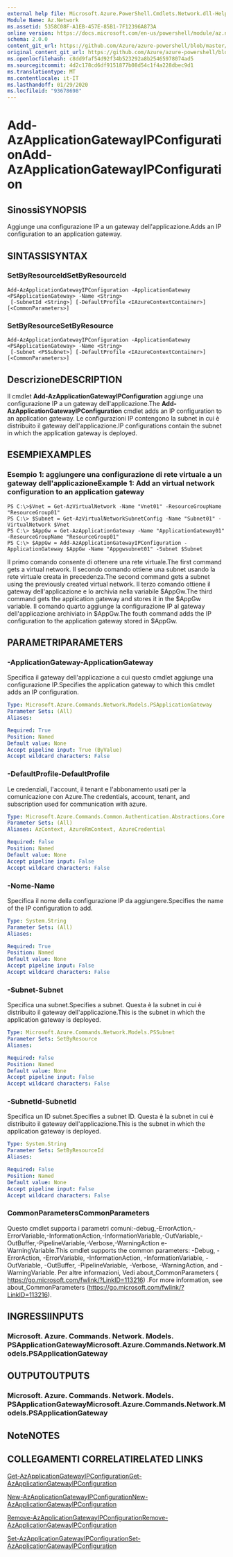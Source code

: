 ```yaml
---
external help file: Microsoft.Azure.PowerShell.Cmdlets.Network.dll-Help.xml
Module Name: Az.Network
ms.assetid: 5358C08F-A1EB-457E-85B1-7F12396A873A
online version: https://docs.microsoft.com/en-us/powershell/module/az.network/add-azapplicationgatewayipconfiguration
schema: 2.0.0
content_git_url: https://github.com/Azure/azure-powershell/blob/master/src/Network/Network/help/Add-AzApplicationGatewayIPConfiguration.md
original_content_git_url: https://github.com/Azure/azure-powershell/blob/master/src/Network/Network/help/Add-AzApplicationGatewayIPConfiguration.md
ms.openlocfilehash: c8dd9faf54d92f34b523292a8b25465978074ad5
ms.sourcegitcommit: 4d2c178cd6df9151877b08d54c1f4a228dbec9d1
ms.translationtype: MT
ms.contentlocale: it-IT
ms.lasthandoff: 01/29/2020
ms.locfileid: "93678698"
---
```

# <span data-ttu-id="ab3df-101">Add-AzApplicationGatewayIPConfiguration</span><span class="sxs-lookup"><span data-stu-id="ab3df-101">Add-AzApplicationGatewayIPConfiguration</span></span>

## <span data-ttu-id="ab3df-102">Sinossi</span><span class="sxs-lookup"><span data-stu-id="ab3df-102">SYNOPSIS</span></span>
<span data-ttu-id="ab3df-103">Aggiunge una configurazione IP a un gateway dell'applicazione.</span><span class="sxs-lookup"><span data-stu-id="ab3df-103">Adds an IP configuration to an application gateway.</span></span>

## <span data-ttu-id="ab3df-104">SINTASSI</span><span class="sxs-lookup"><span data-stu-id="ab3df-104">SYNTAX</span></span>

### <span data-ttu-id="ab3df-105">SetByResourceId</span><span class="sxs-lookup"><span data-stu-id="ab3df-105">SetByResourceId</span></span>
```
Add-AzApplicationGatewayIPConfiguration -ApplicationGateway <PSApplicationGateway> -Name <String>
 [-SubnetId <String>] [-DefaultProfile <IAzureContextContainer>] [<CommonParameters>]
```

### <span data-ttu-id="ab3df-106">SetByResource</span><span class="sxs-lookup"><span data-stu-id="ab3df-106">SetByResource</span></span>
```
Add-AzApplicationGatewayIPConfiguration -ApplicationGateway <PSApplicationGateway> -Name <String>
 [-Subnet <PSSubnet>] [-DefaultProfile <IAzureContextContainer>] [<CommonParameters>]
```

## <span data-ttu-id="ab3df-107">Descrizione</span><span class="sxs-lookup"><span data-stu-id="ab3df-107">DESCRIPTION</span></span>
<span data-ttu-id="ab3df-108">Il cmdlet **Add-AzApplicationGatewayIPConfiguration** aggiunge una configurazione IP a un gateway dell'applicazione.</span><span class="sxs-lookup"><span data-stu-id="ab3df-108">The **Add-AzApplicationGatewayIPConfiguration** cmdlet adds an IP configuration to an application gateway.</span></span>
<span data-ttu-id="ab3df-109">Le configurazioni IP contengono la subnet in cui è distribuito il gateway dell'applicazione.</span><span class="sxs-lookup"><span data-stu-id="ab3df-109">IP configurations contain the subnet in which the application gateway is deployed.</span></span>

## <span data-ttu-id="ab3df-110">ESEMPI</span><span class="sxs-lookup"><span data-stu-id="ab3df-110">EXAMPLES</span></span>

### <span data-ttu-id="ab3df-111">Esempio 1: aggiungere una configurazione di rete virtuale a un gateway dell'applicazione</span><span class="sxs-lookup"><span data-stu-id="ab3df-111">Example 1: Add an virtual network configuration to an application gateway</span></span>
```
PS C:\>$Vnet = Get-AzVirtualNetwork -Name "Vnet01" -ResourceGroupName "ResourceGroup01"
PS C:\> $Subnet = Get-AzVirtualNetworkSubnetConfig -Name "Subnet01" -VirtualNetwork $Vnet 
PS C:\> $AppGw = Get-AzApplicationGateway -Name "ApplicationGateway01" -ResourceGroupName "ResourceGroup01"
PS C:\> $AppGw = Add-AzApplicationGatewayIPConfiguration -ApplicationGateway $AppGw -Name "Appgwsubnet01" -Subnet $Subnet
```

<span data-ttu-id="ab3df-112">Il primo comando consente di ottenere una rete virtuale.</span><span class="sxs-lookup"><span data-stu-id="ab3df-112">The first command gets a virtual network.</span></span>
<span data-ttu-id="ab3df-113">Il secondo comando ottiene una subnet usando la rete virtuale creata in precedenza.</span><span class="sxs-lookup"><span data-stu-id="ab3df-113">The second command gets a subnet using the previously created virtual network.</span></span>
<span data-ttu-id="ab3df-114">Il terzo comando ottiene il gateway dell'applicazione e lo archivia nella variabile $AppGw.</span><span class="sxs-lookup"><span data-stu-id="ab3df-114">The third command gets the application gateway and stores it in the $AppGw variable.</span></span>
<span data-ttu-id="ab3df-115">Il comando quarto aggiunge la configurazione IP al gateway dell'applicazione archiviato in $AppGw.</span><span class="sxs-lookup"><span data-stu-id="ab3df-115">The fouth command adds the IP configuration to the application gateway stored in $AppGw.</span></span>

## <span data-ttu-id="ab3df-116">PARAMETRI</span><span class="sxs-lookup"><span data-stu-id="ab3df-116">PARAMETERS</span></span>

### <span data-ttu-id="ab3df-117">-ApplicationGateway</span><span class="sxs-lookup"><span data-stu-id="ab3df-117">-ApplicationGateway</span></span>
<span data-ttu-id="ab3df-118">Specifica il gateway dell'applicazione a cui questo cmdlet aggiunge una configurazione IP.</span><span class="sxs-lookup"><span data-stu-id="ab3df-118">Specifies the application gateway to which this cmdlet adds an IP configuration.</span></span>

```yaml
Type: Microsoft.Azure.Commands.Network.Models.PSApplicationGateway
Parameter Sets: (All)
Aliases:

Required: True
Position: Named
Default value: None
Accept pipeline input: True (ByValue)
Accept wildcard characters: False
```

### <span data-ttu-id="ab3df-119">-DefaultProfile</span><span class="sxs-lookup"><span data-stu-id="ab3df-119">-DefaultProfile</span></span>
<span data-ttu-id="ab3df-120">Le credenziali, l'account, il tenant e l'abbonamento usati per la comunicazione con Azure.</span><span class="sxs-lookup"><span data-stu-id="ab3df-120">The credentials, account, tenant, and subscription used for communication with azure.</span></span>

```yaml
Type: Microsoft.Azure.Commands.Common.Authentication.Abstractions.Core.IAzureContextContainer
Parameter Sets: (All)
Aliases: AzContext, AzureRmContext, AzureCredential

Required: False
Position: Named
Default value: None
Accept pipeline input: False
Accept wildcard characters: False
```

### <span data-ttu-id="ab3df-121">-Nome</span><span class="sxs-lookup"><span data-stu-id="ab3df-121">-Name</span></span>
<span data-ttu-id="ab3df-122">Specifica il nome della configurazione IP da aggiungere.</span><span class="sxs-lookup"><span data-stu-id="ab3df-122">Specifies the name of the IP configuration to add.</span></span>

```yaml
Type: System.String
Parameter Sets: (All)
Aliases:

Required: True
Position: Named
Default value: None
Accept pipeline input: False
Accept wildcard characters: False
```

### <span data-ttu-id="ab3df-123">-Subnet</span><span class="sxs-lookup"><span data-stu-id="ab3df-123">-Subnet</span></span>
<span data-ttu-id="ab3df-124">Specifica una subnet.</span><span class="sxs-lookup"><span data-stu-id="ab3df-124">Specifies a subnet.</span></span>
<span data-ttu-id="ab3df-125">Questa è la subnet in cui è distribuito il gateway dell'applicazione.</span><span class="sxs-lookup"><span data-stu-id="ab3df-125">This is the subnet in which the application gateway is deployed.</span></span>

```yaml
Type: Microsoft.Azure.Commands.Network.Models.PSSubnet
Parameter Sets: SetByResource
Aliases:

Required: False
Position: Named
Default value: None
Accept pipeline input: False
Accept wildcard characters: False
```

### <span data-ttu-id="ab3df-126">-SubnetId</span><span class="sxs-lookup"><span data-stu-id="ab3df-126">-SubnetId</span></span>
<span data-ttu-id="ab3df-127">Specifica un ID subnet.</span><span class="sxs-lookup"><span data-stu-id="ab3df-127">Specifies a subnet ID.</span></span>
<span data-ttu-id="ab3df-128">Questa è la subnet in cui è distribuito il gateway dell'applicazione.</span><span class="sxs-lookup"><span data-stu-id="ab3df-128">This is the subnet in which the application gateway is deployed.</span></span>

```yaml
Type: System.String
Parameter Sets: SetByResourceId
Aliases:

Required: False
Position: Named
Default value: None
Accept pipeline input: False
Accept wildcard characters: False
```

### <span data-ttu-id="ab3df-129">CommonParameters</span><span class="sxs-lookup"><span data-stu-id="ab3df-129">CommonParameters</span></span>
<span data-ttu-id="ab3df-130">Questo cmdlet supporta i parametri comuni:-debug,-ErrorAction,-ErrorVariable,-InformationAction,-InformationVariable,-OutVariable,-OutBuffer,-PipelineVariable,-Verbose,-WarningAction e-WarningVariable.</span><span class="sxs-lookup"><span data-stu-id="ab3df-130">This cmdlet supports the common parameters: -Debug, -ErrorAction, -ErrorVariable, -InformationAction, -InformationVariable, -OutVariable, -OutBuffer, -PipelineVariable, -Verbose, -WarningAction, and -WarningVariable.</span></span> <span data-ttu-id="ab3df-131">Per altre informazioni, Vedi about_CommonParameters ( https://go.microsoft.com/fwlink/?LinkID=113216) .</span><span class="sxs-lookup"><span data-stu-id="ab3df-131">For more information, see about_CommonParameters (https://go.microsoft.com/fwlink/?LinkID=113216).</span></span>

## <span data-ttu-id="ab3df-132">INGRESSI</span><span class="sxs-lookup"><span data-stu-id="ab3df-132">INPUTS</span></span>

### <span data-ttu-id="ab3df-133">Microsoft. Azure. Commands. Network. Models. PSApplicationGateway</span><span class="sxs-lookup"><span data-stu-id="ab3df-133">Microsoft.Azure.Commands.Network.Models.PSApplicationGateway</span></span>

## <span data-ttu-id="ab3df-134">OUTPUT</span><span class="sxs-lookup"><span data-stu-id="ab3df-134">OUTPUTS</span></span>

### <span data-ttu-id="ab3df-135">Microsoft. Azure. Commands. Network. Models. PSApplicationGateway</span><span class="sxs-lookup"><span data-stu-id="ab3df-135">Microsoft.Azure.Commands.Network.Models.PSApplicationGateway</span></span>

## <span data-ttu-id="ab3df-136">Note</span><span class="sxs-lookup"><span data-stu-id="ab3df-136">NOTES</span></span>

## <span data-ttu-id="ab3df-137">COLLEGAMENTI CORRELATI</span><span class="sxs-lookup"><span data-stu-id="ab3df-137">RELATED LINKS</span></span>

[<span data-ttu-id="ab3df-138">Get-AzApplicationGatewayIPConfiguration</span><span class="sxs-lookup"><span data-stu-id="ab3df-138">Get-AzApplicationGatewayIPConfiguration</span></span>](./Get-AzApplicationGatewayIPConfiguration.md)

[<span data-ttu-id="ab3df-139">New-AzApplicationGatewayIPConfiguration</span><span class="sxs-lookup"><span data-stu-id="ab3df-139">New-AzApplicationGatewayIPConfiguration</span></span>](./New-AzApplicationGatewayIPConfiguration.md)

[<span data-ttu-id="ab3df-140">Remove-AzApplicationGatewayIPConfiguration</span><span class="sxs-lookup"><span data-stu-id="ab3df-140">Remove-AzApplicationGatewayIPConfiguration</span></span>](./Remove-AzApplicationGatewayIPConfiguration.md)

[<span data-ttu-id="ab3df-141">Set-AzApplicationGatewayIPConfiguration</span><span class="sxs-lookup"><span data-stu-id="ab3df-141">Set-AzApplicationGatewayIPConfiguration</span></span>](./Set-AzApplicationGatewayIPConfiguration.md)


